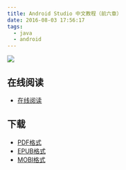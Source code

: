 ```yaml
---
title: Android Studio 中文教程（前六章）
date: 2016-08-03 17:56:17
tags:
  - java
  - android
---
```


![](https://ek8whxe.cloudimg.io/s/width/226/https://www.gitbook.com/cover/book/wizardforcel/learn-android-studio.jpg)

<!--more-->

## 在线阅读 ##

+ [在线阅读](https://www.gitbook.com/book/wizardforcel/learn-android-studio/details)

## 下载 ##

+ [PDF格式](https://www.gitbook.com/download/pdf/book/wizardforcel/learn-android-studio)
+ [EPUB格式](https://www.gitbook.com/download/epub/book/wizardforcel/learn-android-studio)
+ [MOBI格式](https://www.gitbook.com/download/mobi/book/wizardforcel/learn-android-studio)
